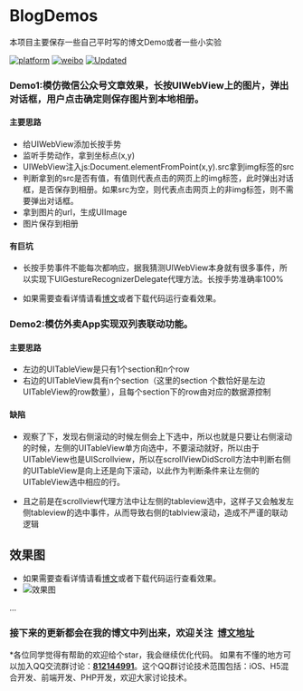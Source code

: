 # BlogDemos
本项目主要保存一些自己平时写的博文Demo或者一些小实验


[![platform](https://img.shields.io/badge/platform-iOS-red.svg)]()
[![weibo](https://img.shields.io/badge/weibo-%40杭城小刘-green.svg)](http://weibo.com/3194053975/profile?rightmod=1&wvr=6&mod=personinfo&is_hot=1)
[![Updated](https://img.shields.io/badge/updated-2017--10--25-green.svg)]()

### Demo1:模仿微信公众号文章效果，长按UIWebView上的图片，弹出对话框，用户点击确定则保存图片到本地相册。

#### 主要思路

* 给UIWebView添加长按手势
* 监听手势动作，拿到坐标点\(x,y\)
* UIWebView注入js:Document.elementFromPoint\(x,y\).src拿到img标签的src
* 判断拿到的src是否有值，有值则代表点击的网页上的img标签，此时弹出对话框，是否保存到相册。如果src为空，则代表点击网页上的非img标签，则不需要弹出对话框。
* 拿到图片的url，生成UIImage
* 图片保存到相册

#### 有巨坑

* 长按手势事件不能每次都响应，据我猜测UIWebView本身就有很多事件，所以实现下UIGestureRecognizerDelegate代理方法。长按手势准确率100%

* 如果需要查看详情请看[博文](http://www.jianshu.com/p/9304a1e7ae97)或者下载代码运行查看效果。


### Demo2:模仿外卖App实现双列表联动功能。

#### 主要思路

* 左边的UITableView是只有1个section和n个row
* 右边的UITableView具有n个section（这里的section 个数恰好是左边UITableView的row数量），且每个section下的row由对应的数据源控制

#### 缺陷

* 观察了下，发现右侧滚动的时候左侧会上下选中，所以也就是只要让右侧滚动的时候，左侧的UITableView单方向选中，不要滚动就好，所以由于UITableView也是UIScrollview，所以在scrollViewDidScroll方法中判断右侧的UITableView是向上还是向下滚动，以此作为判断条件来让左侧的UITableView选中相应的行。

* 且之前是在scrollview代理方法中让左侧的tableview选中，这样子又会触发左侧tableview的选中事件，从而导致右侧的tablview滚动，造成不严谨的联动逻辑

## 效果图

* 如果需要查看详情请看[博文](http://www.jianshu.com/p/dab98fbe0736)或者下载代码运行查看效果。
* ![效果图](https://raw.githubusercontent.com/FantasticLBP/iOSKonwledge-Kit/master/assets/2017-09-24%2015_35_52.gif "效果图")

...

### 接下来的更新都会在我的博文中列出来，欢迎关注  [博文地址](https://fantasticlbp.github.io)

*各位同学觉得有帮助的欢迎给个star，我会继续优化代码。
如果有不懂的地方可以加入QQ交流群讨论：<a target="_blank" href="//shang.qq.com/wpa/qunwpa?idkey=c9dc4ab0b2062e0004b3b2ed556da1ce898631742e15780297feb3465ad08eda">**812144991**</a>。这个QQ群讨论技术范围包括：iOS、H5混合开发、前端开发、PHP开发，欢迎大家讨论技术。
